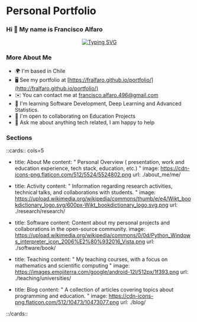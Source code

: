 # Personal Portfolio

### Hi 👋 My name is Francisco Alfaro

<p align="center">
    <a href="https://git.io/typing-svg"><img src="https://readme-typing-svg.herokuapp.com?font=Fira+Code&size=25&duration=3000&pause=1000&color=e69138&center=true&vCenter=true&width=477&lines=Developer,+Speaker,+Teacher;Open+Source+Contributor" alt="Typing SVG" /></a>
</p>

### More About Me

* 🌍 I'm based in Chile
* 🖥️ See my portfolio at [https://fralfaro.github.io/portfolio/](http://fralfaro.github.io/portfolio/)
* ✉️ You can contact me at [francisco.alfaro.496@gmail.com](mailto:francisco.alfaro.496@gmail.com)
* 🧠 I'm learning Software Development, Deep Learning and Advanced Statistics.
* 🤝 I'm open to collaborating on Education Projects
* 💬 Ask me about anything tech related, I am happy to help

### Sections

::cards:: cols=5

- title: About Me
  content: "
  Personal Overview ( presentation, work and education experience, 
  tech stack, education, etc.)
  "
  image: https://cdn-icons-png.flaticon.com/512/5524/5524802.png
  url: ./about_me/me/


- title: Activity
  content: "
  Information regarding research activities, technical talks, and collaborations with students.
  "
  image: https://upload.wikimedia.org/wikipedia/commons/thumb/e/e4/Wikt_bookdictionary_logo.svg/600px-Wikt_bookdictionary_logo.svg.png
  url: ./research/research/

- title: Software
  content: Content about my personal projects and collaborations in the open-source community.
  image: https://upload.wikimedia.org/wikipedia/commons/0/0d/Python_Windows_interpreter_icon_2006%E2%80%932016_Vista.png
  url: ./software/book/


- title: Teaching
  content: "
  My teaching courses, with a focus on mathematics and scientific computing
  "
  image: https://images.emojiterra.com/google/android-12l/512px/1f393.png
  url: ./teaching/universities/

- title: Blog
  content: "
  A collection of articles covering topics about programming and education.
  "
  image: https://cdn-icons-png.flaticon.com/512/10473/10473077.png
  url: ./blog/

::/cards::
